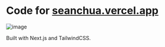 # Code for [seanchua.vercel.app](https://seanchua.vercel.app)

![image](https://github.com/user-attachments/assets/e941c5c0-20b3-4664-a8f0-9de875681b31)

Built with Next.js and TailwindCSS.
